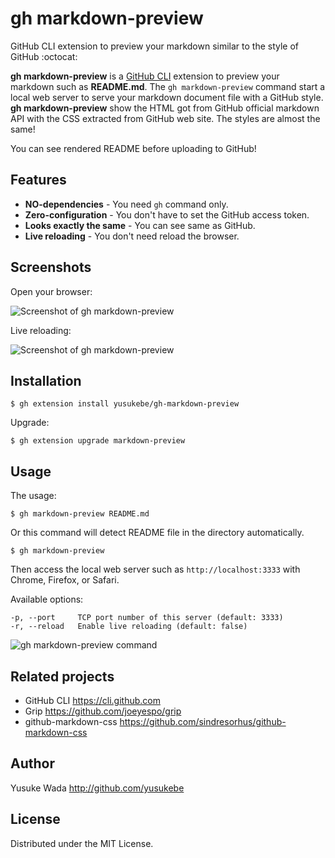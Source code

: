 # gh markdown-preview

GitHub CLI extension to preview your markdown similar to the style of GitHub :octocat:

**gh markdown-preview** is a [GitHub CLI](https://cli.github.com) extension to preview your markdown such as **README.md**. The `gh markdown-preview` command start a local web server to serve your markdown document file with a GitHub style. **gh markdown-preview** show the HTML got from GitHub official markdown API with the CSS extracted from GitHub web site. The styles are almost the same!

You can see rendered README before uploading to GitHub!

## Features

- **NO-dependencies** - You need `gh` command only.
- **Zero-configuration** - You don't have to set the GitHub access token.
- **Looks exactly the same** - You can see same as GitHub.
- **Live reloading** - You don't need reload the browser.

## Screenshots

Open your browser:

![Screenshot of gh markdown-preview](https://user-images.githubusercontent.com/10682/138411417-dd12a831-bacc-4b05-a33d-47d3f6b45483.png)

Live reloading:

![Screenshot of gh markdown-preview](https://user-images.githubusercontent.com/10682/138750423-ae7940cb-205e-4832-8e6a-af6f43c0f666.gif)

## Installation

```
$ gh extension install yusukebe/gh-markdown-preview
```

Upgrade:

```
$ gh extension upgrade markdown-preview
```

## Usage

The usage:

```
$ gh markdown-preview README.md
```

Or this command will detect README file in the directory automatically.

```
$ gh markdown-preview
```

Then access the local web server such as `http://localhost:3333` with Chrome, Firefox, or Safari.

Available options:

```text
-p, --port     TCP port number of this server (default: 3333)
-r, --reload   Enable live reloading (default: false)
```

![gh markdown-preview command](https://user-images.githubusercontent.com/10682/138411333-c1b5ccb9-d56a-478c-9f20-4c71cfe1536a.png)

## Related projects

- GitHub CLI <https://cli.github.com>
- Grip <https://github.com/joeyespo/grip>
- github-markdown-css <https://github.com/sindresorhus/github-markdown-css>

## Author

Yusuke Wada <http://github.com/yusukebe>

## License

Distributed under the MIT License.
